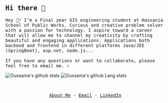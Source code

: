 <!-- ### Hi there 👋 -->

<p align="center">
  <h2 ><samp>Hi there 👋</samp></h2>
</p>

<p >
  <samp>
    Hey 👋! I’m a Final year GIS engineering student at Hassania School of Public Works. Curious and creative problem solver with a passion for technology. I aspire toward a career that will allow me to channel my creativity by crafting beautiful and engaging applications. Applications both backend and frontend in different platforms Java/JEE (SpringBoot), asp.net, node.js...
    <br />
    <br />
    If you have any questions or want to collaborate, please feel free to email me. ✌
    <br />
  </samp>
</p>

<div>

![Oussama's github stats](https://github-readme-stats.vercel.app/api?username=Farkadi06)
![Oussama's github Lang stats](https://github-readme-stats.vercel.app/api/top-langs/?username=Farkadi06&layout=compact&hide=Makefile)
<p align="center">
  <samp>
    <br />
    <br />
    <a href="https://resume-1999.web.app/">About Me</a>
    ·
    <a href="mailto:oussamafarkadi@gmail.com">Email</a>
    ·
    <a href="https://www.linkedin.com/in/oussama-farkadi">LinkedIn</a>
  </samp>
</p>

</div>

<!--

- 🔭 I’m currently working on ...
- 🌱 I’m currently learning ...
- 👯 I’m looking to collaborate on ...
- 🤔 I’m looking for help with ...
- 💬 Ask me about ...
- 📫 How to reach me: ...
- 😄 Pronouns: ...
- ⚡ Fun fact: ...
-->
